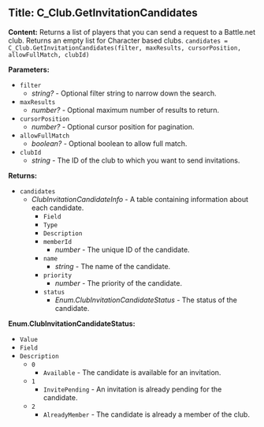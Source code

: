 ## Title: C_Club.GetInvitationCandidates

**Content:**
Returns a list of players that you can send a request to a Battle.net club. Returns an empty list for Character based clubs.
`candidates = C_Club.GetInvitationCandidates(filter, maxResults, cursorPosition, allowFullMatch, clubId)`

**Parameters:**
- `filter`
  - *string?* - Optional filter string to narrow down the search.
- `maxResults`
  - *number?* - Optional maximum number of results to return.
- `cursorPosition`
  - *number?* - Optional cursor position for pagination.
- `allowFullMatch`
  - *boolean?* - Optional boolean to allow full match.
- `clubId`
  - *string* - The ID of the club to which you want to send invitations.

**Returns:**
- `candidates`
  - *ClubInvitationCandidateInfo* - A table containing information about each candidate.
    - `Field`
    - `Type`
    - `Description`
    - `memberId`
      - *number* - The unique ID of the candidate.
    - `name`
      - *string* - The name of the candidate.
    - `priority`
      - *number* - The priority of the candidate.
    - `status`
      - *Enum.ClubInvitationCandidateStatus* - The status of the candidate.

**Enum.ClubInvitationCandidateStatus:**
- `Value`
- `Field`
- `Description`
  - `0`
    - `Available` - The candidate is available for an invitation.
  - `1`
    - `InvitePending` - An invitation is already pending for the candidate.
  - `2`
    - `AlreadyMember` - The candidate is already a member of the club.